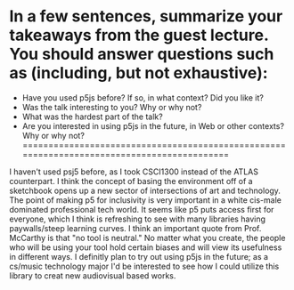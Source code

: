 # In a few sentences, summarize your takeaways from the guest lecture. You should answer questions such as (including, but not exhaustive):

* Have you used p5js before? If so, in what context? Did you like it?
* Was the talk interesting to you? Why or why not?
* What was the hardest part of the talk?
* Are you interested in using p5js in the future, in Web or other contexts? Why or why not?
===========================================================================================

I haven't used psj5 before, as I took CSCI1300 instead of the ATLAS counterpart. I think the concept of basing the environment off of a sketchbook opens up a new sector of intersections of art and technology. The point of making p5 for inclusivity is very important in a white cis-male dominated professional tech world. It seems like p5 puts access first for everyone, which I think is refreshing to see with many libraries having paywalls/steep learning curves. I think an important quote from Prof. McCarthy is that "no tool is neutral." No matter what you create, the people who will be using your tool hold certain biases and will view its usefulness in different ways. I definitly plan to try out using p5js in the future; as a cs/music technology major I'd be interested to see how I could utilize this library to creat new audiovisual based works.